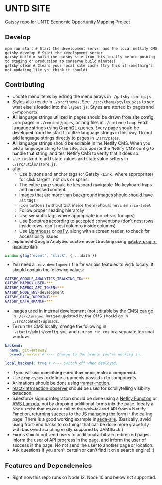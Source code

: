 # UNTD SITE

Gatsby repo for UNTD Economic Opportunity Mapping Project

## Develop

```shell
npm run start # Start the development server and the local netlify CMS
gatsby develop # Start the development server
gatsby build # Build the gatsby site (run this locally before pushing to staging or production to conserve build minutes)
gatsby clean # Cleans your local site cache (try this if something's not updating like you think it should)
```

## Contributing

- Update menu items by editing the menu arrays in `./gatsby-config.js`
- Styles also reside in `./src/theme/`. See `./src/theme/styles.scss` to see what else is loaded into the `layout.js`. Styles are storted by pages and components.
- **All** language strings utilized in pages should be drawn from site config, `.mdx` pages in `./content/pages`, or lang files in `./content/lang`. Fetch langauge strings using GraphQL queries. Every page should be developed from the start to utilize language strings in this way. Do not add language strings directly to pages in `./src/pages`.
- **All** language strings should be editable in the Netlify CMS. When you add a language string to the site, also update the Netlify CMS config to handle that string, and test Netlify CMS to verify that it does so.
- Use zustand to add state values and state value setters in `./src/utils/store.js`.
- a11y:
  - Use buttons and anchor tags (or Gatsby `<Link>` where appropriate) for click targets, not divs or spans.
  - The entire page should be keyboard navigable. No keyboard traps and no missed content.
  - Images that are more than background images should should have `alt` tags
  - Icon buttons (without text inside them) should have an `aria-label`
  - Follow proper heading hierarchy
  - Use semantic tags where appropriate (no `<div>`s for `<p>`s)
  - Use Bootstrap according to accepted conventions (don't nest rows inside rows, don't nest columns inside columns)
  - Use [Lighthouse](https://developers.google.com/web/tools/lighthouse/) or [pa11y](https://pa11y.org/), along with a screen reader, to check for accessibility issues
- Implement Google Analytics custom event tracking using [gatsby-plugin-google-gtag](https://www.gatsbyjs.com/plugins/gatsby-plugin-google-gtag/?=gtag):
```javascript
window.gtag("event", "click", { ...data })
```
- You need a `.env.development` file for various features to work locally. It should contain the following values:
```bash
GATSBY_GOOGLE_ANALYTICS_TRACKING_ID=***
GATSBY_MAPBOX_USER=***
GATSBY_MAPBOX_API_TOKEN=***
GATSBY_NODE_ENV=development
GATSBY_DATA_ENDPOINT=***
GATSBY_DATA_BRANCH=***
```
- Images used in internal development (not editable by the CMS) can go in `./src/images`. Images updated by the CMS should go in `./src/content/uploads`.
- To run the CMS locally, change the following in `./static/admin/config.yml`, and run `npm run cms` in a separate terminal window:
```yaml
backend:
  name: git-gateway
  branch: master # <--- Change to the branch you're working in.

local_backend: true # <--- Switch off when deployed.
```
- If you will use something more than once, make a component.
- Use `prop-types` to define arguments passed in to components.
- Animations should be done using [framer-motion](https://www.framer.com/motion/).
- [react-intersection-observer](https://www.npmjs.com/package/react-intersection-observer) should be used for scrollytelling visibility detection.
- Salesforce signup integration should be done using a [Netlify Function](https://functions.netlify.com/) or [AWS Lambda](https://aws.amazon.com/lambda/), not by dropping additional forms into the page. Ideally a Node script that makes a call to the web-to-lead API from a Netlify Function, returning success to the JS managing the form in the calling page. There is a good working example in [seda-site](https://github.com/Hyperobjekt/seda-site/blob/master/src/subscribe-users.js). (Basically, avoid using front-end hacks to do things that can be done more gracefully with back-end scripting easily suppored by JAMStack.)
- Forms should not send users to additional arbitrary redirected pages. Inform the user of API progress in the page, and inform the user of success in the page. No not send the user to another page or location.
- Ask questions if you aren't certain or can't find it on a search engine! :)

## Features and Dependencies

- Right now this repo runs on Node 12. Node 10 and below not supported.
